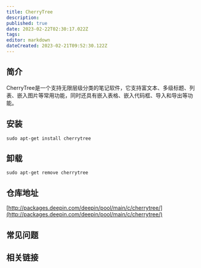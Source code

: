 ```yaml
---
title: CherryTree
description: 
published: true
date: 2023-02-22T02:30:17.022Z
tags: 
editor: markdown
dateCreated: 2023-02-21T09:52:30.122Z
---
```


## 简介

CherryTree是一个支持无限层级分类的笔记软件，它支持富文本、多级标题、列表、嵌入图片等常用功能，同时还具有嵌入表格、嵌入代码框、导入和导出等功能。

## 安装

`sudo apt-get install cherrytree`

## 卸载

`sudo apt-get remove cherrytree`

## 仓库地址

[http://packages.deepin.com/deepin/pool/main/c/cherrytree/](http://packages.deepin.com/deepin/pool/main/c/cherrytree/)

## 常见问题

## 相关链接
